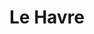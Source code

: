 ---
  title: "Le Havre"
  heroimage: "/images/blog/2019/07/img_3692.jpg"
  disable_feed: true
  duration: "Un week-end"
---
